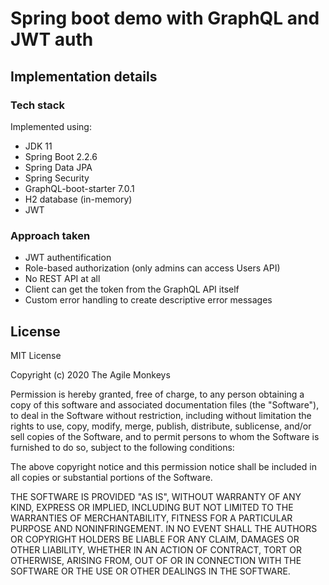 # Spring boot demo with GraphQL and JWT auth
## Implementation details
### Tech stack
Implemented using:
- JDK 11
- Spring Boot 2.2.6
- Spring Data JPA
- Spring Security
- GraphQL-boot-starter 7.0.1
- H2 database (in-memory)
- JWT

### Approach taken
- JWT authentification
- Role-based authorization (only admins can access Users API)
- No REST API at all
- Client can get the token from the GraphQL API itself
- Custom error handling to create descriptive error messages  

## License
MIT License

Copyright (c) 2020 The Agile Monkeys

Permission is hereby granted, free of charge, to any person obtaining a copy
of this software and associated documentation files (the "Software"), to deal
in the Software without restriction, including without limitation the rights
to use, copy, modify, merge, publish, distribute, sublicense, and/or sell
copies of the Software, and to permit persons to whom the Software is
furnished to do so, subject to the following conditions:

The above copyright notice and this permission notice shall be included in all
copies or substantial portions of the Software.

THE SOFTWARE IS PROVIDED "AS IS", WITHOUT WARRANTY OF ANY KIND, EXPRESS OR
IMPLIED, INCLUDING BUT NOT LIMITED TO THE WARRANTIES OF MERCHANTABILITY,
FITNESS FOR A PARTICULAR PURPOSE AND NONINFRINGEMENT. IN NO EVENT SHALL THE
AUTHORS OR COPYRIGHT HOLDERS BE LIABLE FOR ANY CLAIM, DAMAGES OR OTHER
LIABILITY, WHETHER IN AN ACTION OF CONTRACT, TORT OR OTHERWISE, ARISING FROM,
OUT OF OR IN CONNECTION WITH THE SOFTWARE OR THE USE OR OTHER DEALINGS IN THE
SOFTWARE.